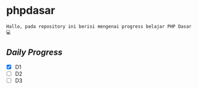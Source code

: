 # phpdasar

`Hallo, pada repository ini berisi mengenai progress belajar PHP Dasar 💻`

*Daily Progress*
---
- [x] D1
- [ ] D2
- [ ] D3
